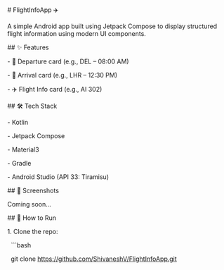 \# FlightInfoApp ✈️



A simple Android app built using Jetpack Compose to display structured flight information using modern UI components.



\## ✨ Features



\- 🛫 Departure card (e.g., DEL – 08:00 AM)

\- 🛬 Arrival card (e.g., LHR – 12:30 PM)

\- ✈️ Flight Info card (e.g., AI 302)



\## 🛠 Tech Stack



\- Kotlin

\- Jetpack Compose

\- Material3

\- Gradle

\- Android Studio (API 33: Tiramisu)



\## 📸 Screenshots



Coming soon...



\## 🚀 How to Run



1\. Clone the repo:



&nbsp;  ```bash

&nbsp;  git clone https://github.com/ShivaneshV/FlightInfoApp.git



